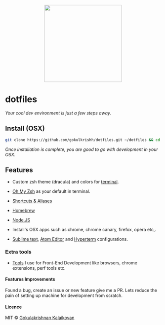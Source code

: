 <p align="center"><img src="https://raw.githubusercontent.com/gokulkrishh/dotfiles/master/logo.png" width="250" height="250"/></p>

# dotfiles

*Your cool dev environment is just a few steps away.*

## Install (OSX)

```sh
git clone https://github.com/gokulkrishh/dotfiles.git ~/dotfiles && cd ~/dotfiles && bash install.sh
```

*Once installation is complete, you are good to go with development in your OSX.*

## Features

  - Custom zsh theme (dracula) and colors for [terminal](https://raw.githubusercontent.com/gokulkrishh/dotfiles/master/terminal.png).

  - [Oh My Zsh](https://github.com/robbyrussell/oh-my-zsh) as your default in terminal.
  
  - [Shortcuts & Aliases](https://github.com/gokulkrishh/dotfiles/blob/master/docs/Aliases.md)

  - [Homebrew](http://brew.sh/) 

  - [Node.JS](https://nodejs.org/en/)
	
  - Install's OSX apps such as chrome, chrome canary, firefox, opera etc,.
  
  - [Sublime text](https://github.com/gokulkrishh/dotfiles/tree/master/sublime), [Atom Editor](https://github.com/gokulkrishh/dotfiles/tree/master/atom) and [Hyperterm](https://github.com/gokulkrishh/dotfiles/blob/master/hyperterm/hyperterm.js) configurations.

### Extra tools

 - [Tools](https://github.com/gokulkrishh/Tools-I-use) I use for Front-End Development like browsers, chrome extensions, perf tools etc.

#### Features Improvements
Found a bug, create an issue or new feature give me a PR. Lets reduce the pain of setting up machine for development from scratch.

#### Licence

MIT © [Gokulakrishnan Kalaikovan](http://github.com/gokulkrishh)   
